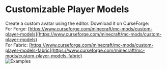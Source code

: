 # Customizable Player Models  
Create a custom avatar using the editor.
Download it on CurseForge:  
For Forge: [https://www.curseforge.com/minecraft/mc-mods/custom-player-models](https://www.curseforge.com/minecraft/mc-mods/custom-player-models)  
For Fabric: [https://www.curseforge.com/minecraft/mc-mods/custom-player-models-fabric](https://www.curseforge.com/minecraft/mc-mods/custom-player-models-fabric)  
![Examples](https://github.com/tom5454/CustomPlayerModels/blob/master/screenshots/examples.png)
